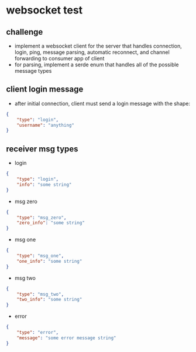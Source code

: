 # websocket test

## challenge

 - implement a websocket client for the server that handles connection, login, ping, message parsing, automatic reconnect, and channel forwarding to consumer app of client
 - for parsing, implement a serde enum that handles all of the possible message types

## client login message

 - after initial connection, client must send a login message with the shape:

```json
{
	"type": "login",
	"username": "anything"
}
```

## receiver msg types

 - login
```json
{
	"type": "login",
	"info": "some string"
}
```

 - msg zero
```json
{
	"type": "msg_zero",
	"zero_info": "some string"
}
```

 - msg one
```json
{
	"type": "msg_one",
	"one_info": "some string"
}
```

 - msg two
```json
{
	"type": "msg_two",
	"two_info": "some string"
}
```

 - error
```json
{
	"type": "error",
	"message": "some error message string"
}
```